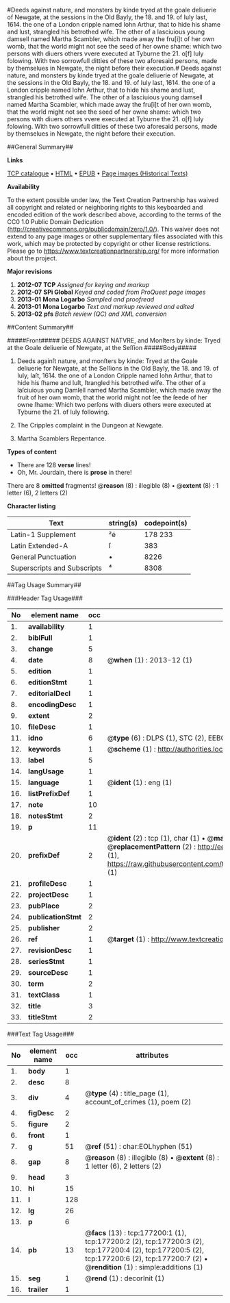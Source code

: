 #Deeds against nature, and monsters by kinde tryed at the goale deliuerie of Newgate, at the sessions in the Old Bayly, the 18. and 19. of Iuly last, 1614. the one of a London cripple named Iohn Arthur, that to hide his shame and lust, strangled his betrothed wife. The other of a lasciuious young damsell named Martha Scambler, which made away the fru[i]t of her own womb, that the world might not see the seed of her owne shame: which two persons with diuers others vvere executed at Tyburne the 21. o[f] Iuly folowing. With two sorrowfull ditties of these two aforesaid persons, made by themselues in Newgate, the night before their execution.#
Deeds against nature, and monsters by kinde tryed at the goale deliuerie of Newgate, at the sessions in the Old Bayly, the 18. and 19. of Iuly last, 1614. the one of a London cripple named Iohn Arthur, that to hide his shame and lust, strangled his betrothed wife. The other of a lasciuious young damsell named Martha Scambler, which made away the fru[i]t of her own womb, that the world might not see the seed of her owne shame: which two persons with diuers others vvere executed at Tyburne the 21. o[f] Iuly folowing. With two sorrowfull ditties of these two aforesaid persons, made by themselues in Newgate, the night before their execution.

##General Summary##

**Links**

[TCP catalogue](http://www.ota.ox.ac.uk/tcp/)  • 
[HTML](http://tei.it.ox.ac.uk/tcp/Texts-HTML/free/A21/A21774.html)  • 
[EPUB](http://tei.it.ox.ac.uk/tcp/Texts-EPUB/free/A21/A21774.epub) • 
[Page images (Historical Texts)](https://historicaltexts.jisc.ac.uk/eebo-99850565e)

**Availability**

To the extent possible under law, the Text Creation Partnership has waived all copyright and related or neighboring rights to this keyboarded and encoded edition of the work described above, according to the terms of the CC0 1.0 Public Domain Dedication (http://creativecommons.org/publicdomain/zero/1.0/). This waiver does not extend to any page images or other supplementary files associated with this work, which may be protected by copyright or other license restrictions. Please go to https://www.textcreationpartnership.org/ for more information about the project.

**Major revisions**

1. __2012-07__ __TCP__ *Assigned for keying and markup*
1. __2012-07__ __SPi Global__ *Keyed and coded from ProQuest page images*
1. __2013-01__ __Mona Logarbo__ *Sampled and proofread*
1. __2013-01__ __Mona Logarbo__ *Text and markup reviewed and edited*
1. __2013-02__ __pfs__ *Batch review (QC) and XML conversion*

##Content Summary##

#####Front#####
DEEDS AGAINST NATVRE, and Monſters by kinde: Tryed at the Goale deliuerie of Newgate, at the Seſſion
#####Body#####

1. Deeds againſt nature, and monſters by kinde: Tryed at the Goale deliuerie for Newgate, at the Seſſions in the Old Bayly, the 18. and 19. of Iuly, laſt, 1614. the one of a London Cripple named Iohn Arthur, that to hide his ſhame and luſt, ſtrangled his betrothed wife. The other of a laſciuious young Damſell named Martha Scambler, which made away the fruit of her own womb, that the world might not ſee the ſeede of her owne ſhame: Which two perſons with diuers others were executed at Tyburne the 21. of Iuly following.

1. The Cripples complaint in the Dungeon at Newgate.

1. Martha Scamblers Repentance.

**Types of content**

  * There are 128 **verse** lines!
  * Oh, Mr. Jourdain, there is **prose** in there!

There are 8 **omitted** fragments! 
 @__reason__ (8) : illegible (8)  •  @__extent__ (8) : 1 letter (6), 2 letters (2)

**Character listing**


|Text|string(s)|codepoint(s)|
|---|---|---|
|Latin-1 Supplement|²é|178 233|
|Latin Extended-A|ſ|383|
|General Punctuation|•|8226|
|Superscripts             and Subscripts|⁴|8308|

##Tag Usage Summary##

###Header Tag Usage###

|No|element name|occ|attributes|
|---|---|---|---|
|1.|__availability__|1||
|2.|__biblFull__|1||
|3.|__change__|5||
|4.|__date__|8| @__when__ (1) : 2013-12 (1)|
|5.|__edition__|1||
|6.|__editionStmt__|1||
|7.|__editorialDecl__|1||
|8.|__encodingDesc__|1||
|9.|__extent__|2||
|10.|__fileDesc__|1||
|11.|__idno__|6| @__type__ (6) : DLPS (1), STC (2), EEBO-CITATION (1), PROQUEST (1), VID (1)|
|12.|__keywords__|1| @__scheme__ (1) : http://authorities.loc.gov/ (1)|
|13.|__label__|5||
|14.|__langUsage__|1||
|15.|__language__|1| @__ident__ (1) : eng (1)|
|16.|__listPrefixDef__|1||
|17.|__note__|10||
|18.|__notesStmt__|2||
|19.|__p__|11||
|20.|__prefixDef__|2| @__ident__ (2) : tcp (1), char (1)  •  @__matchPattern__ (2) : ([0-9\-]+):([0-9IVX]+) (1), (.+) (1)  •  @__replacementPattern__ (2) : http://eebo.chadwyck.com/downloadtiff?vid=$1&page=$2 (1), https://raw.githubusercontent.com/textcreationpartnership/Texts/master/tcpchars.xml#$1 (1)|
|21.|__profileDesc__|1||
|22.|__projectDesc__|1||
|23.|__pubPlace__|2||
|24.|__publicationStmt__|2||
|25.|__publisher__|2||
|26.|__ref__|1| @__target__ (1) : http://www.textcreationpartnership.org/docs/. (1)|
|27.|__revisionDesc__|1||
|28.|__seriesStmt__|1||
|29.|__sourceDesc__|1||
|30.|__term__|2||
|31.|__textClass__|1||
|32.|__title__|3||
|33.|__titleStmt__|2||


###Text Tag Usage###

|No|element name|occ|attributes|
|---|---|---|---|
|1.|__body__|1||
|2.|__desc__|8||
|3.|__div__|4| @__type__ (4) : title_page (1), account_of_crimes (1), poem (2)|
|4.|__figDesc__|2||
|5.|__figure__|2||
|6.|__front__|1||
|7.|__g__|51| @__ref__ (51) : char:EOLhyphen (51)|
|8.|__gap__|8| @__reason__ (8) : illegible (8)  •  @__extent__ (8) : 1 letter (6), 2 letters (2)|
|9.|__head__|3||
|10.|__hi__|15||
|11.|__l__|128||
|12.|__lg__|26||
|13.|__p__|6||
|14.|__pb__|13| @__facs__ (13) : tcp:177200:1 (1), tcp:177200:2 (2), tcp:177200:3 (2), tcp:177200:4 (2), tcp:177200:5 (2), tcp:177200:6 (2), tcp:177200:7 (2)  •  @__rendition__ (1) : simple:additions (1)|
|15.|__seg__|1| @__rend__ (1) : decorInit (1)|
|16.|__trailer__|1||
